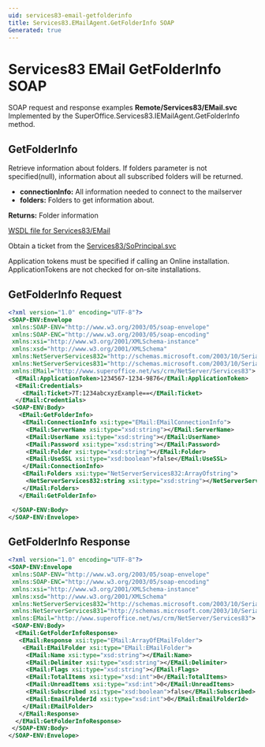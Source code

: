 ```yaml
---
uid: services83-email-getfolderinfo
title: Services83.EMailAgent.GetFolderInfo SOAP
Generated: true
---
```


# Services83 EMail GetFolderInfo SOAP

SOAP request and response examples **Remote/Services83/EMail.svc**
Implemented by the <see cref="M:SuperOffice.Services83.IEMailAgent.GetFolderInfo">SuperOffice.Services83.IEMailAgent.GetFolderInfo</see> method.

## GetFolderInfo

Retrieve information about folders.  If folders parameter is not specified(null), information about all subscribed folders will be returned.

* **connectionInfo:** All information needed to connect to the mailserver
* **folders:** Folders to get information about.

**Returns:** Folder information


[WSDL file for Services83/EMail](../Services83-EMail.md)

Obtain a ticket from the [Services83/SoPrincipal.svc](../SoPrincipal/index.md)

Application tokens must be specified if calling an Online installation. ApplicationTokens are not checked for on-site installations.

## GetFolderInfo Request

```xml
<?xml version="1.0" encoding="UTF-8"?>
<SOAP-ENV:Envelope
 xmlns:SOAP-ENV="http://www.w3.org/2003/05/soap-envelope"
 xmlns:SOAP-ENC="http://www.w3.org/2003/05/soap-encoding"
 xmlns:xsi="http://www.w3.org/2001/XMLSchema-instance"
 xmlns:xsd="http://www.w3.org/2001/XMLSchema"
 xmlns:NetServerServices832="http://schemas.microsoft.com/2003/10/Serialization/Arrays"
 xmlns:NetServerServices831="http://schemas.microsoft.com/2003/10/Serialization/"
 xmlns:EMail="http://www.superoffice.net/ws/crm/NetServer/Services83">
  <EMail:ApplicationToken>1234567-1234-9876</EMail:ApplicationToken>
  <EMail:Credentials>
    <EMail:Ticket>7T:1234abcxyzExample==</EMail:Ticket>
  </EMail:Credentials>
 <SOAP-ENV:Body>
   <EMail:GetFolderInfo>
    <EMail:ConnectionInfo xsi:type="EMail:EMailConnectionInfo">
     <EMail:ServerName xsi:type="xsd:string"></EMail:ServerName>
     <EMail:UserName xsi:type="xsd:string"></EMail:UserName>
     <EMail:Password xsi:type="xsd:string"></EMail:Password>
     <EMail:Folder xsi:type="xsd:string"></EMail:Folder>
     <EMail:UseSSL xsi:type="xsd:boolean">false</EMail:UseSSL>
    </EMail:ConnectionInfo>
    <EMail:Folders xsi:type="NetServerServices832:ArrayOfstring">
     <NetServerServices832:string xsi:type="xsd:string"></NetServerServices832:string>
    </EMail:Folders>
   </EMail:GetFolderInfo>

 </SOAP-ENV:Body>
</SOAP-ENV:Envelope>

```


## GetFolderInfo Response

```xml
<?xml version="1.0" encoding="UTF-8"?>
<SOAP-ENV:Envelope
 xmlns:SOAP-ENV="http://www.w3.org/2003/05/soap-envelope"
 xmlns:SOAP-ENC="http://www.w3.org/2003/05/soap-encoding"
 xmlns:xsi="http://www.w3.org/2001/XMLSchema-instance"
 xmlns:xsd="http://www.w3.org/2001/XMLSchema"
 xmlns:NetServerServices832="http://schemas.microsoft.com/2003/10/Serialization/Arrays"
 xmlns:NetServerServices831="http://schemas.microsoft.com/2003/10/Serialization/"
 xmlns:EMail="http://www.superoffice.net/ws/crm/NetServer/Services83">
 <SOAP-ENV:Body>
  <EMail:GetFolderInfoResponse>
   <EMail:Response xsi:type="EMail:ArrayOfEMailFolder">
    <EMail:EMailFolder xsi:type="EMail:EMailFolder">
     <EMail:Name xsi:type="xsd:string"></EMail:Name>
     <EMail:Delimiter xsi:type="xsd:string"></EMail:Delimiter>
     <EMail:Flags xsi:type="xsd:string"></EMail:Flags>
     <EMail:TotalItems xsi:type="xsd:int">0</EMail:TotalItems>
     <EMail:UnreadItems xsi:type="xsd:int">0</EMail:UnreadItems>
     <EMail:Subscribed xsi:type="xsd:boolean">false</EMail:Subscribed>
     <EMail:EmailFolderId xsi:type="xsd:int">0</EMail:EmailFolderId>
    </EMail:EMailFolder>
   </EMail:Response>
  </EMail:GetFolderInfoResponse>
 </SOAP-ENV:Body>
</SOAP-ENV:Envelope>

```

